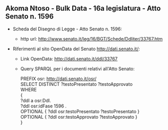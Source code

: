 ## Akoma Ntoso - Bulk Data - 16a legislatura - Atto Senato n. 1596 ##

* Scheda del Disegno di Legge - Atto Senato n. 1596:
	* http url: http://www.senato.it/leg/16/BGT/Schede/Ddliter/33767.htm

* Riferimenti al sito OpenData del Senato http://dati.senato.it/:
	* Link OpenData: http://dati.senato.it/ddl/33767
	* Query SPARQL per i documenti relativi all'Atto Senato:

        PREFIX osr: <http://dati.senato.it/osr/>  
		SELECT DISTINCT ?testoPresentato ?testoApprovato  
		WHERE  
		{  
		    ?ddl a osr:Ddl.  
		    ?ddl osr:idFase 1596 .  
		    OPTIONAL { ?ddl osr:testoPresentato ?testoPresentato }  
		    OPTIONAL { ?ddl osr:testoApprovato ?testoApprovato }  
		}
		